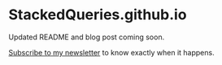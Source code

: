 # StackedQueries.github.io

Updated README and blog post coming soon.

[Subscribe to my newsletter](https://www.fs.engineer) to know exactly when it happens.
